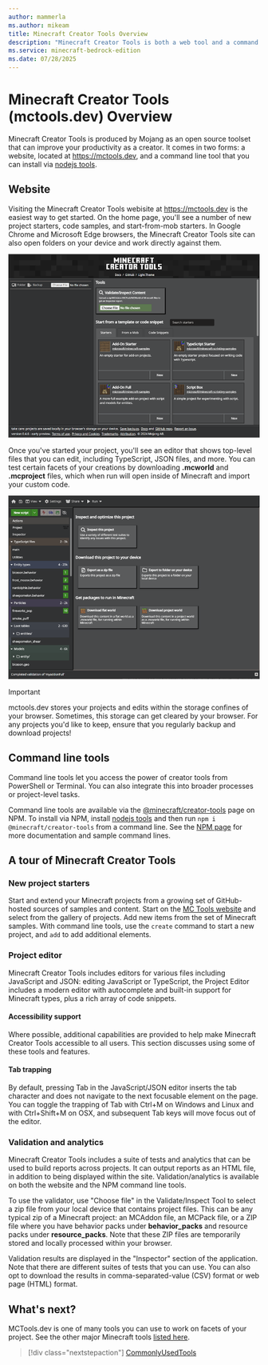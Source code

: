 ```yaml
---
author: mammerla
ms.author: mikeam
title: Minecraft Creator Tools Overview
description: "Minecraft Creator Tools is both a web tool and a command line tool you can use to extend, edit, and validate your projects."
ms.service: minecraft-bedrock-edition
ms.date: 07/28/2025
---
```


# Minecraft Creator Tools (mctools.dev) Overview

Minecraft Creator Tools is produced by Mojang as an open source toolset that can improve your productivity as a creator. It comes in two forms: a website, located at <https://mctools.dev>, and a command line tool that you can install via [nodejs tools](https://nodejs.org).

## Website

Visiting the Minecraft Creator Tools webisite at <https://mctools.dev> is the easiest way to get started. On the home page, you'll see a number of new project starters, code samples, and start-from-mob starters. In Google Chrome and Microsoft Edge browsers, the Minecraft Creator Tools site can also open folders on your device and work directly against them.

![Image of the Home page of mctools.dev](./Media/MCToolsOverview/mctoolssite.png)

Once you've started your project, you'll see an editor that shows top-level files that you can edit, including TypeScript, JSON files, and more. You can test certain facets of your creations by downloading **.mcworld** and **.mcproject** files, which when run will open inside of Minecraft and import your custom code.

![Image of the project edtior of mctools.dev](./Media/MCToolsOverview//mctoolseditor.png)

>[!IMPORTANT]
> mctools.dev stores your projects and edits within the storage confines of your browser. Sometimes, this storage can get cleared by your browser. For any projects you'd like to keep, ensure that you regularly backup and download projects!

## Command line tools

Command line tools let you access the power of creator tools from PowerShell or Terminal. You can also integrate this into broader processes or project-level tasks.

Command line tools are available via the [@minecraft/creator-tools](https://aka.ms/mctnpm) page on NPM. To install via NPM, install [nodejs tools](https://nodejs.org/) and then run `npm i @minecraft/creator-tools` from a command line. See the [NPM page](https://aka.ms/mctnpm) for more documentation and sample command lines.

## A tour of Minecraft Creator Tools

### New project starters

Start and extend your Minecraft projects from a growing set of GitHub-hosted sources of samples and content. Start on the [MC Tools website](https://mctools.dev) and select from the gallery of projects. Add new items from the set of Minecraft samples. With command line tools, use the `create` command to start a new project, and `add` to add additional elements.

### Project editor

Minecraft Creator Tools includes editors for various files including JavaScript and JSON: editing JavaScript or TypeScript, the Project Editor includes a modern editor with autocomplete and built-in support for Minecraft types, plus a rich array of code snippets.

#### Accessibility support

Where possible, additional capabilities are provided to help make Minecraft Creator Tools accessible to all users. This section discusses using some of these tools and features.

#### Tab trapping

By default, pressing Tab in the JavaScript/JSON editor inserts the tab character and does not navigate to the next focusable element on the page. You can toggle the trapping of Tab with Ctrl+M on Windows and Linux and with Ctrl+Shift+M on OSX, and subsequent Tab keys will move focus out of the editor.

### Validation and analytics

Minecraft Creator Tools includes a suite of tests and analytics that can be used to build reports across projects. It can output reports as an HTML file, in addition to being displayed within the site. Validation/analytics is available on both the website and the NPM command line tools.

To use the validator, use "Choose file" in the Validate/Inspect Tool to select a zip file from your local device that contains project files. This can be any typical zip of a Minecraft project: an MCAddon file, an MCPack file, or a ZIP file where you have behavior packs under **behavior_packs** and resource packs under **resource_packs**. Note that these ZIP files are temporarily stored and locally processed within your browser.

Validation results are displayed in the "Inspector" section of the application. Note that there are different suites of tests that you can use. You can also opt to download the results in comma-separated-value (CSV) format or web page (HTML) format.

## What's next?

MCTools.dev is one of many tools you can use to work on facets of your project. See the other major Minecraft tools [listed here](./CommonlyUsedTools.md).

> [!div class="nextstepaction"]
> [CommonlyUsedTools](CommonlyUsedTools.md)
